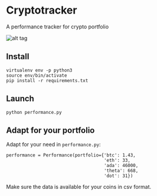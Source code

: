 # Cryptotracker
A performance tracker for crypto portfolio

![alt tag](https://postimg.cc/Lq9kc7qP)

## Install

```
virtualenv env -p python3
source env/bin/activate
pip install -r requirements.txt
```

## Launch
```
python performance.py
```

## Adapt for your portfolio

Adapt for your need in `performance.py`:

```
performance = Performance(portfolio={'btc': 1.43,
                                     'eth': 33,
                                     'ada': 46000,
                                     'theta': 668,
                                     'dot': 31})
```

Make sure the data is available for your coins in csv format.
